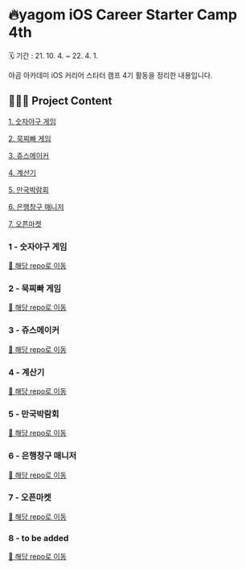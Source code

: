 # 🔥yagom iOS Career Starter Camp 4th
🗓 기간 : 21. 10. 4. ~ 22. 4. 1.

야곰 아카데미 iOS 커리어 스타터 캠프 4기 활동을 정리한 내용입니다.


## 👨🏻‍💻 Project Content 
[1. 숫자야구 게임](#1---숫자야구-게임)

[2. 묵찌빠 게임](#2---묵찌빠-게임)

[3. 쥬스메이커](#3---쥬스메이커)

[4. 계산기](#4---계산기)

[5. 만국박람회](#5---만국박람회)

[6. 은행창구 매니저](#6---은행창구-매니저)

[7. 오픈마켓](#7---오픈마켓)


### 1 - 숫자야구 게임

[📂 해당 repo로 이동](https://github.com/forestjae/iOS_NumberBaseBall)

### 2 - 묵찌빠 게임

[📂 해당 repo로 이동](https://github.com/forestjae/iOS_Rock_Paper_Scissors)

### 3 - 쥬스메이커

[📂 해당 repo로 이동](https://github.com/forestjae/iOS_JuiceMaker)

### 4 - 계산기

[📂 해당 repo로 이동](https://github.com/forestjae/iOS_Caculator)

### 5 - 만국박람회

[📂 해당 repo로 이동](https://github.com/forestjae/iOS_ExpostionUniverselle)

### 6 - 은행창구 매니저

[📂 해당 repo로 이동](https://github.com/forestjae/iOS_BankManger)

### 7 - 오픈마켓

[📂 해당 repo로 이동](https://github.com/forestjae/iOS_OpenMarket)

### 8 - to be added

[📂 해당 repo로 이동](#8---미정)

